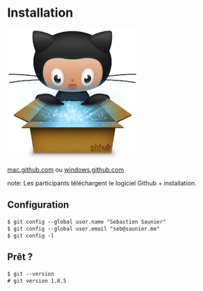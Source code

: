 # Installation

<img src="img/github_app.png" class="as-is" height="300" />

[mac.github.com](http://mac.github.com) ou [windows.github.com](http://windows.github.com)

note:
    Les participants téléchargent le logiciel Github + installation.


## Configuration

```shell
$ git config --global user.name "Sebastien Saunier"
$ git config --global user.email "seb@saunier.me"
$ git config -l
```


## Prêt ?

```shell
$ git --version
# git version 1.8.5
```